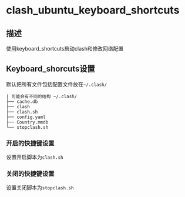 # clash_ubuntu_keyboard_shortcuts
## 描述
使用keyboard_shortcuts启动clash和修改网络配置
## Keyboard_shorcuts设置
默认把所有文件包括配置文件放在`~/.clash/`
```
| 可能会有不同的结构 ~/.clash/
├── cache.db
├── clash
├── clash.sh
├── config.yaml
├── Country.mmdb
└── stopclash.sh
```
### 开启的快捷键设置 
设置开启脚本为`clash.sh`
### 关闭的快捷键设置
设置关闭脚本为`stopclash.sh`

